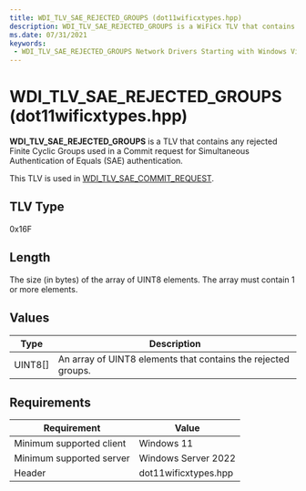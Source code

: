 ```yaml
---
title: WDI_TLV_SAE_REJECTED_GROUPS (dot11wificxtypes.hpp)
description: WDI_TLV_SAE_REJECTED_GROUPS is a WiFiCx TLV that contains the anti-clogging token for a SAE Commit request.
ms.date: 07/31/2021
keywords:
 - WDI_TLV_SAE_REJECTED_GROUPS Network Drivers Starting with Windows Vista
---
```


# WDI_TLV_SAE_REJECTED_GROUPS (dot11wificxtypes.hpp)

**WDI_TLV_SAE_REJECTED_GROUPS** is a TLV that contains any rejected Finite Cyclic Groups used in a Commit request for Simultaneous Authentication of Equals (SAE) authentication.

This TLV is used in [WDI_TLV_SAE_COMMIT_REQUEST](wdi-tlv-sae-commit-request.md).

## TLV Type

0x16F

## Length

The size (in bytes) of the array of UINT8 elements. The array must contain 1 or more elements.

## Values

| Type | Description |
| --- | --- |
| UINT8[] | An array of UINT8 elements that contains the rejected groups. |

## Requirements

|Requirement|Value|
|--- |--- |
|Minimum supported client|Windows 11|
|Minimum supported server|Windows Server 2022|
|Header|dot11wificxtypes.hpp|
